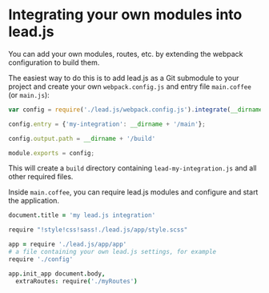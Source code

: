 # Integrating your own modules into lead.js

You can add your own modules, routes, etc. by extending the webpack configuration to build them.

The easiest way to do this is to add lead.js as a Git submodule to your project and create your own `webpack.config.js` and entry file `main.coffee` (or `main.js`):

```javascript
var config = require('./lead.js/webpack.config.js').integrate(__dirname);

config.entry = {'my-integration': __dirname + '/main'};

config.output.path = __dirname + '/build'

module.exports = config;
```

This will create a `build` directory containing `lead-my-integration.js` and all other required files.

Inside `main.coffee`, you can require lead.js modules and configure and start the application.

```coffeescript
document.title = 'my lead.js integration'

require "!style!css!sass!./lead.js/app/style.scss"

app = require './lead.js/app/app'
# a file containing your own lead.js settings, for example
require './config'

app.init_app document.body,
  extraRoutes: require('./myRoutes')
```
